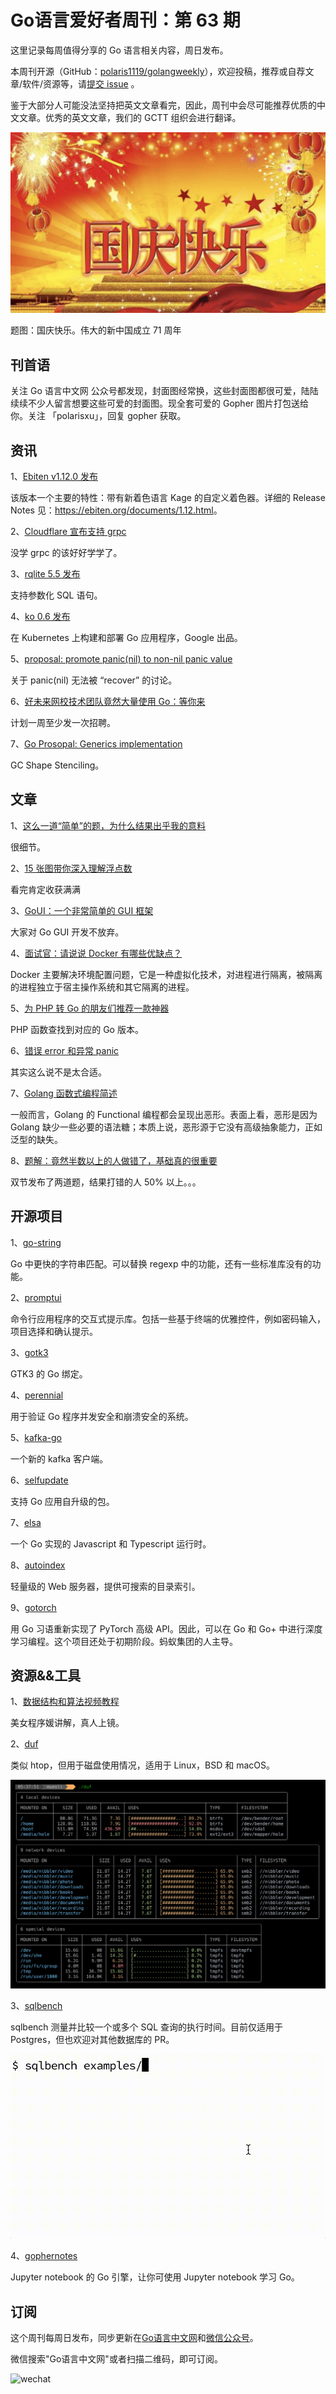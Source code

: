 # Go语言爱好者周刊：第 63 期

这里记录每周值得分享的 Go 语言相关内容，周日发布。

本周刊开源（GitHub：[polaris1119/golangweekly](https://github.com/polaris1119/golangweekly)），欢迎投稿，推荐或自荐文章/软件/资源等，请[提交 issue](https://github.com/polaris1119/golangweekly/issues) 。

鉴于大部分人可能没法坚持把英文文章看完，因此，周刊中会尽可能推荐优质的中文文章。优秀的英文文章，我们的 GCTT 组织会进行翻译。

![](imgs/issue063/cover.png)

题图：国庆快乐。伟大的新中国成立 71 周年

## 刊首语

关注 Go 语言中文网 公众号都发现，封面图经常换，这些封面图都很可爱，陆陆续续不少人留言想要这些可爱的封面图。现全套可爱的 Gopher 图片打包送给你。关注 「polarisxu」，回复 gopher 获取。

## 资讯

1、[Ebiten v1.12.0 发布](https://ebiten.org/blog/v1.12.0.html)

该版本一个主要的特性：带有新着色语言 Kage 的自定义着色器。详细的 Release Notes 见：<https://ebiten.org/documents/1.12.html>。

2、[Cloudflare 宣布支持 grpc](https://blog.cloudflare.com/announcing-grpc/)

没学 grpc 的该好好学学了。

3、[rqlite 5.5 发布](https://github.com/rqlite/rqlite/releases/tag/v5.5.0)

支持参数化 SQL 语句。

4、[ko 0.6 发布](https://github.com/google/ko)

在 Kubernetes 上构建和部署 Go 应用程序，Google 出品。

5、[proposal: promote panic(nil) to non-nil panic value](https://github.com/golang/go/issues/25448)

关于 panic(nil) 无法被 “recover” 的讨论。

6、[好未来网校技术团队竟然大量使用 Go：等你来](https://mp.weixin.qq.com/s/o_rSwebhXe_bswwbl75Bjg)

计划一周至少发一次招聘。

7、[Go Prosopal: Generics implementation](https://github.com/golang/proposal/blob/master/design/generics-implementation-gcshape.md)

GC Shape Stenciling。

## 文章

1、[这么一道“简单”的题，为什么结果出乎我的意料](https://mp.weixin.qq.com/s/GqdzjXuaZOmjqit32Vxuzg)

很细节。

2、[15 张图带你深入理解浮点数](https://mp.weixin.qq.com/s/8JBRazwyuBKM40dYWBJUoQ)

看完肯定收获满满

3、[GoUI：一个非常简单的 GUI 框架](https://mp.weixin.qq.com/s/xOy0j4gP6VYtJmDbNeOAzQ)

大家对 Go GUI 开发不放弃。

4、[面试官：请说说 Docker 有哪些优缺点？](https://mp.weixin.qq.com/s/9u-o2Tk904y72gT02fmhqQ)

Docker 主要解决环境配置问题，它是一种虚拟化技术，对进程进行隔离，被隔离的进程独立于宿主操作系统和其它隔离的进程。

5、[为 PHP 转 Go 的朋友们推荐一款神器](https://mp.weixin.qq.com/s/eB92lLyF-pvJb0NkazPQZA)

PHP 函数查找到对应的 Go 版本。

6、[错误 error 和异常 panic](https://studygolang.com/articles/30971)

其实这么说不是太合适。

7、[Golang 函数式编程简述](https://juejin.im/post/6877505132620333064)

一般而言，Golang 的 Functional 编程都会呈现出恶形。表面上看，恶形是因为 Golang 缺少一些必要的语法糖；本质上说，恶形源于它没有高级抽象能力，正如泛型的缺失。

8、[题解：竟然半数以上的人做错了，基础真的很重要](https://mp.weixin.qq.com/s/Pa_YgypVUlVaTN0ZutSyoQ)

双节发布了两道题，结果打错的人 50% 以上。。。

## 开源项目

1、[go-string](https://github.com/boyter/go-string/)

Go 中更快的字符串匹配。可以替换 regexp 中的功能，还有一些标准库没有的功能。

2、[promptui](https://github.com/manifoldco/promptui)

命令行应用程序的交互式提示库。包括一些基于终端的优雅控件，例如密码输入，项目选择和确认提示。

3、[gotk3](https://github.com/gotk3/gotk3)

GTK3 的 Go 绑定。

4、[perennial](https://github.com/mit-pdos/perennial)

用于验证 Go 程序并发安全和崩溃安全的系统。

5、[kafka-go](https://github.com/twmb/kafka-go)

一个新的 kafka 客户端。

6、[selfupdate](https://github.com/minio/selfupdate)

支持 Go 应用自升级的包。

7、[elsa](https://github.com/elsaland/elsa)

一个 Go 实现的 Javascript 和 Typescript 运行时。

8、[autoindex](https://github.com/nielsAD/autoindex)

轻量级的 Web 服务器，提供可搜索的目录索引。

9、[gotorch](https://github.com/wangkuiyi/gotorch)

用 Go 习语重新实现了 PyTorch 高级 API。因此，可以在 Go 和 Go+ 中进行深度学习编程。这个项目还处于初期阶段。蚂蚁集团的人主导。

## 资源&&工具

1、[数据结构和算法视频教程](https://www.youtube.com/playlist?list=PL0q7mDmXPZm7s7weikYLpNZBKk5dCoWm6#datastructures)

美女程序媛讲解，真人上镜。

2、[duf](https://github.com/muesli/duf)

类似 htop，但用于磁盘使用情况，适用于 Linux，BSD 和 macOS。

![](imgs/issue063/duf.png)

3、[sqlbench](https://github.com/felixge/sqlbench)

sqlbench 测量并比较一个或多个 SQL 查询的执行时间。目前仅适用于 Postgres，但也欢迎对其他数据库的 PR。

![](imgs/issue063/sqlbench.gif)

4、[gophernotes](https://github.com/gopherdata/gophernotes)

Jupyter notebook 的 Go 引擎，让你可使用 Jupyter notebook 学习 Go。

## 订阅

这个周刊每周日发布，同步更新在[Go语言中文网](https://studygolang.com/go/weekly)和[微信公众号](https://weixin.sogou.com/weixin?query=Go%E8%AF%AD%E8%A8%80%E4%B8%AD%E6%96%87%E7%BD%91)。

微信搜索"Go语言中文网"或者扫描二维码，即可订阅。

![wechat](imgs/wechat.png)
